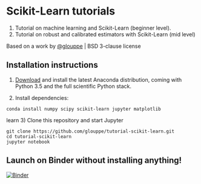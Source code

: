 # Scikit-Learn tutorials

1. Tutorial on machine learning and Scikit-Learn (beginner level).
2. Tutorial on robust and calibrated estimators with Scikit-Learn (mid level)

Based on a work by <a href="https://twitter.com/glouppe">@glouppe</a> | BSD 3-clause license

## Installation instructions

1) [Download](https://www.anaconda.com/download) and install the latest Anaconda distribution, coming with Python 3.5 and the full scientific Python stack. 

2) Install dependencies:
```
conda install numpy scipy scikit-learn jupyter matplotlib 
```
learn
3) Clone this repository and start Jupyter
```
git clone https://github.com/glouppe/tutorial-scikit-learn.git
cd tutorial-scikit-learn
jupyter notebook
```

## Launch on Binder without installing anything!
[![Binder](http://mybinder.org/badge.svg)](https://mybinder.org/v2/gh/RISE-SICS-V/tutorials-scikit-learn/master
)


